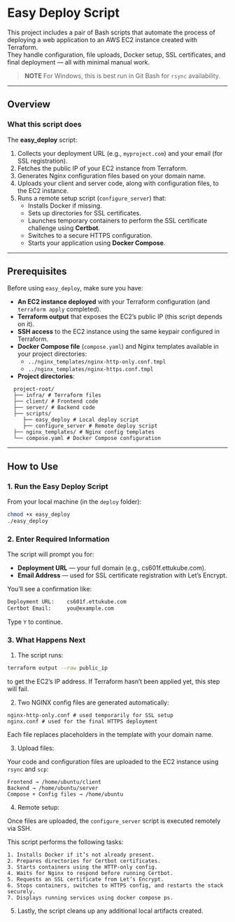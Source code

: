 # Easy Deploy Script

This project includes a pair of Bash scripts that automate the process of deploying a web application to an AWS EC2 instance created with Terraform.  
They handle configuration, file uploads, Docker setup, SSL certificates, and final deployment — all with minimal manual work.

> **NOTE** For Windows, this is best run in Git Bash for `rsync` availability.

---

## Overview

### What this script does

The **easy_deploy** script:

1. Collects your deployment URL (e.g., `myproject.com`) and your email (for SSL registration).
2. Fetches the public IP of your EC2 instance from Terraform.
3. Generates Nginx configuration files based on your domain name.
4. Uploads your client and server code, along with configuration files, to the EC2 instance.
5. Runs a remote setup script (`configure_server`) that:
   - Installs Docker if missing.
   - Sets up directories for SSL certificates.
   - Launches temporary containers to perform the SSL certificate challenge using **Certbot**.
   - Switches to a secure HTTPS configuration.
   - Starts your application using **Docker Compose**.

---

## Prerequisites

Before using `easy_deploy`, make sure you have:

- **An EC2 instance deployed** with your Terraform configuration (and `terraform apply` completed).
- **Terraform output** that exposes the EC2’s public IP (this script depends on it).
- **SSH access** to the EC2 instance using the same keypair configured in Terraform.
- **Docker Compose file** (`compose.yaml`) and Nginx templates available in your project directories:
  - `../nginx_templates/nginx-http-only.conf.tmpl`
  - `../nginx_templates/nginx-https.conf.tmpl`
- **Project directories**:

```
  project-root/
  ├── infra/ # Terraform files
  ├── client/ # Frontend code
  ├── server/ # Backend code
  ├── scripts/
     ├── easy_deploy # Local deploy script
     ├── configure_server # Remote deploy script
  ├── nginx_templates/ # Nginx config templates
  └── compose.yaml # Docker Compose configuration
```

---

## How to Use

### 1. Run the Easy Deploy Script

From your local machine (in the `deploy` folder):

```bash
chmod +x easy_deploy
./easy_deploy
```

### 2. Enter Required Information

The script will prompt you for:

- **Deployment URL** — your full domain (e.g., cs601f.ettukube.com).
- **Email Address** — used for SSL certificate registration with Let’s Encrypt.

You’ll see a confirmation like:

```bash
Deployment URL:    cs601f.ettukube.com
Certbot Email:     you@example.com
```

Type `Y` to continue.

### 3. What Happens Next

1. The script runs:

```bash
terraform output --raw public_ip
```

to get the EC2’s IP address. If Terraform hasn’t been applied yet, this step will fail.

2. Two NGINX config files are generated automatically:

```
nginx-http-only.conf # used temporarily for SSL setup
nginx.conf # used for the final HTTPS deployment
```

Each file replaces placeholders in the template with your domain name.

3. Upload files:

Your code and configuration files are uploaded to the EC2 instance using `rsync` and `scp`:

```
Frontend → /home/ubuntu/client
Backend → /home/ubuntu/server
Compose + Config files → /home/ubuntu
```

4. Remote setup:

Once files are uploaded, the `configure_server` script is executed remotely via SSH.

This script performs the following tasks:

```
1. Installs Docker if it’s not already present.
2. Prepares directories for Certbot certificates.
3. Starts containers using the HTTP-only config.
4. Waits for Nginx to respond before running Certbot.
5. Requests an SSL certificate from Let’s Encrypt.
6. Stops containers, switches to HTTPS config, and restarts the stack securely.
7. Displays running services using docker compose ps.
```

5. Lastly, the script cleans up any additional local artifacts created.
